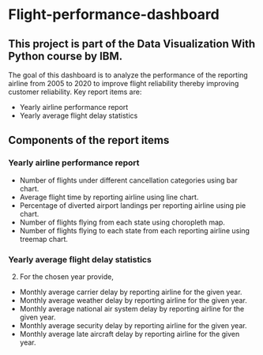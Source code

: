 # Flight-performance-dashboard
## This project is part of the Data Visualization With Python course by IBM.

The goal of this dashboard is to analyze the performance of the reporting airline from 2005 to 2020 to improve flight reliability thereby improving customer reliability. Key report items are:
- Yearly airline performance report 
- Yearly average flight delay statistics
## Components of the report items
### Yearly airline performance report 

- Number of flights under different cancellation categories using bar chart.
- Average flight time by reporting airline using line chart.
- Percentage of diverted airport landings per reporting airline using pie chart.
- Number of flights flying from each state using choropleth map.
- Number of flights flying to each state from each reporting airline using treemap chart.
### Yearly average flight delay statistics

2. For the chosen year provide,

- Monthly average carrier delay by reporting airline for the given year.
- Monthly average weather delay by reporting airline for the given year.
- Monthly average national air system delay by reporting airline for the given year.
- Monthly average security delay by reporting airline for the given year.
- Monthly average late aircraft delay by reporting airline for the given year.
